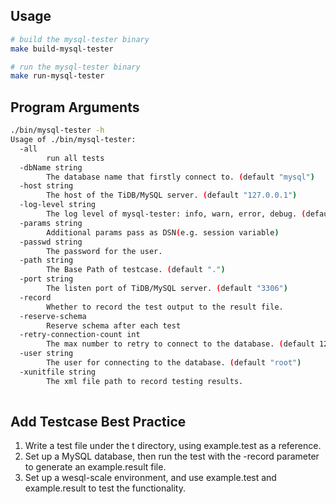 ## Usage
```bash
# build the mysql-tester binary
make build-mysql-tester

# run the mysql-tester binary
make run-mysql-tester
```

## Program Arguments
```bash
./bin/mysql-tester -h
Usage of ./bin/mysql-tester:
  -all
        run all tests
  -dbName string
        The database name that firstly connect to. (default "mysql")
  -host string
        The host of the TiDB/MySQL server. (default "127.0.0.1")
  -log-level string
        The log level of mysql-tester: info, warn, error, debug. (default "error")
  -params string
        Additional params pass as DSN(e.g. session variable)
  -passwd string
        The password for the user.
  -path string
        The Base Path of testcase. (default ".")
  -port string
        The listen port of TiDB/MySQL server. (default "3306")
  -record
        Whether to record the test output to the result file.
  -reserve-schema
        Reserve schema after each test
  -retry-connection-count int
        The max number to retry to connect to the database. (default 120)
  -user string
        The user for connecting to the database. (default "root")
  -xunitfile string
        The xml file path to record testing results.
        
```

## Add Testcase Best Practice
1. Write a test file under the t directory, using example.test as a reference.
2. Set up a MySQL database, then run the test with the -record parameter to generate an example.result file.
3. Set up a wesql-scale environment, and use example.test and example.result to test the functionality.
